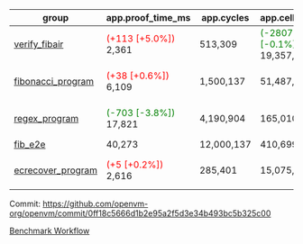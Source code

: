 | group | app.proof_time_ms | app.cycles | app.cells_used | leaf.proof_time_ms | leaf.cycles | leaf.cells_used |
| -- | -- | -- | -- | -- | -- | -- |
| [verify_fibair](https://github.com/openvm-org/openvm/blob/benchmark-results/benchmarks-pr/1248/verify_fibair-0ff18c5666d1b2e95a2f5d3e34b493bc5b325c00.md) |<span style='color: red'>(+113 [+5.0%])</span> 2,361 |  513,309 | <span style='color: green'>(-28071 [-0.1%])</span> 19,357,682 |- | - | - |
| [fibonacci_program](https://github.com/openvm-org/openvm/blob/benchmark-results/benchmarks-pr/1248/fibonacci-0ff18c5666d1b2e95a2f5d3e34b493bc5b325c00.md) |<span style='color: red'>(+38 [+0.6%])</span> 6,109 |  1,500,137 |  51,487,838 |<span style='color: green'>(-94 [-1.2%])</span> 7,966 | <span style='color: green'>(-16002 [-0.9%])</span> 1,817,697 | <span style='color: green'>(-5225391 [-6.9%])</span> 70,261,826 |
| [regex_program](https://github.com/openvm-org/openvm/blob/benchmark-results/benchmarks-pr/1248/regex-0ff18c5666d1b2e95a2f5d3e34b493bc5b325c00.md) |<span style='color: green'>(-703 [-3.8%])</span> 17,821 |  4,190,904 |  165,010,909 |<span style='color: green'>(-2029 [-10.6%])</span> 17,127 | <span style='color: green'>(-21360 [-0.7%])</span> 3,007,473 | <span style='color: green'>(-21669219 [-13.3%])</span> 141,617,522 |
| [fib_e2e](https://github.com/openvm-org/openvm/blob/benchmark-results/benchmarks-pr/1248/fib_e2e-0ff18c5666d1b2e95a2f5d3e34b493bc5b325c00.md) | 40,273 |  12,000,137 |  410,699,582 | 54,976 |  11,373,351 |  435,143,222 |
| [ecrecover_program](https://github.com/openvm-org/openvm/blob/benchmark-results/benchmarks-pr/1248/ecrecover-0ff18c5666d1b2e95a2f5d3e34b493bc5b325c00.md) |<span style='color: red'>(+5 [+0.2%])</span> 2,616 |  285,401 |  15,075,033 |<span style='color: green'>(-1145 [-5.1%])</span> 21,260 | <span style='color: green'>(-28047 [-0.7%])</span> 4,138,626 | <span style='color: green'>(-38606313 [-16.0%])</span> 202,803,516 |


Commit: https://github.com/openvm-org/openvm/commit/0ff18c5666d1b2e95a2f5d3e34b493bc5b325c00

[Benchmark Workflow](https://github.com/openvm-org/openvm/actions/runs/12925066953)
